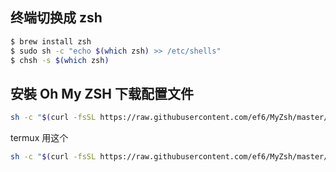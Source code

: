 ## 终端切换成 zsh

```sh
$ brew install zsh
$ sudo sh -c "echo $(which zsh) >> /etc/shells"
$ chsh -s $(which zsh)
```

## 安裝 Oh My ZSH 下载配置文件 
```sh
sh -c "$(curl -fsSL https://raw.githubusercontent.com/ef6/MyZsh/master/install.sh)"
```
termux 用这个
```sh
sh -c "$(curl -fsSL https://raw.githubusercontent.com/ef6/MyZsh/master/install_in_termux.sh)"
```